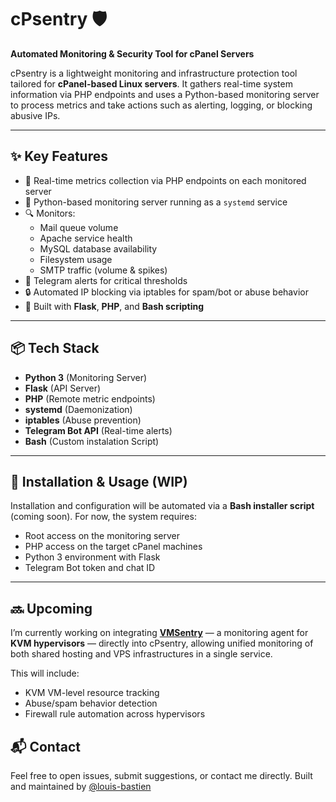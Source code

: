 # cPsentry 🛡️  
**Automated Monitoring & Security Tool for cPanel Servers**

cPsentry is a lightweight monitoring and infrastructure protection tool tailored for **cPanel-based Linux servers**. It gathers real-time system information via PHP endpoints and uses a Python-based monitoring server to process metrics and take actions such as alerting, logging, or blocking abusive IPs.

---

## ✨ Key Features

- 📡 Real-time metrics collection via PHP endpoints on each monitored server  
- 🐍 Python-based monitoring server running as a `systemd` service  
- 🔍 Monitors:
  - Mail queue volume  
  - Apache service health  
  - MySQL database availability  
  - Filesystem usage  
  - SMTP traffic (volume & spikes)  
- 🚨 Telegram alerts for critical thresholds  
- 🔒 Automated IP blocking via iptables for spam/bot or abuse behavior  
- 🔧 Built with **Flask**, **PHP**, and **Bash scripting**

---

## 📦 Tech Stack

- **Python 3** (Monitoring Server)  
- **Flask** (API Server)  
- **PHP** (Remote metric endpoints)  
- **systemd** (Daemonization)  
- **iptables** (Abuse prevention)  
- **Telegram Bot API** (Real-time alerts)  
- **Bash** (Custom instalation Script)

---

## 🔧 Installation & Usage (WIP)

Installation and configuration will be automated via a **Bash installer script** (coming soon). For now, the system requires:

- Root access on the monitoring server  
- PHP access on the target cPanel machines  
- Python 3 environment with Flask  
- Telegram Bot token and chat ID
  
---

## 🔜 Upcoming

I’m currently working on integrating [**VMSentry**](https://github.com/lulubas/vmsentry) — a monitoring agent for **KVM hypervisors** — directly into cPsentry, allowing unified monitoring of both shared hosting and VPS infrastructures in a single service.

This will include:
- KVM VM-level resource tracking  
- Abuse/spam behavior detection  
- Firewall rule automation across hypervisors

## 📬 Contact

Feel free to open issues, submit suggestions, or contact me directly.
Built and maintained by [@louis-bastien](https://github.com/louis-bastien)
